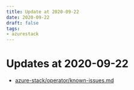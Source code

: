 ```yaml
---
title: Update at 2020-09-22
date: 2020-09-22
draft: false
tags: 
- azurestack
---
```


# Updates at 2020-09-22

- [azure-stack/operator/known-issues.md](https://github.com/MicrosoftDocs/azure-stack-docs/compare/ac31303..b8132a7#diff-9008f60b3e91b72c161a9e70a17eea7a)
